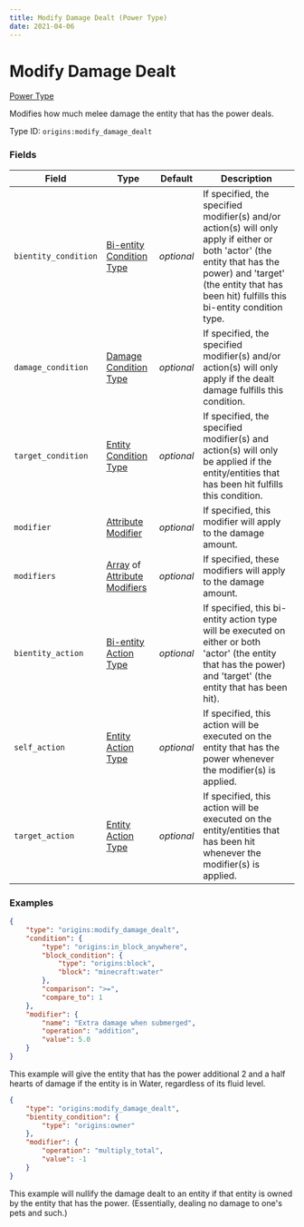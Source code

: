 ```yaml
---
title: Modify Damage Dealt (Power Type)
date: 2021-04-06
---
```


# Modify Damage Dealt

[Power Type](../power_types.md)

Modifies how much melee damage the entity that has the power deals.

Type ID: `origins:modify_damage_dealt`


### Fields

Field  | Type | Default | Description
-------|------|---------|-------------
`bientity_condition` | [Bi-entity Condition Type](../bientity_condition_types.md) | _optional_ | If specified, the specified modifier(s) and/or action(s) will only apply if either or both 'actor' (the entity that has the power) and 'target' (the entity that has been hit) fulfills this bi-entity condition type.
`damage_condition` | [Damage Condition Type](../damage_condition_types.md) | _optional_ | If specified, the specified modifier(s) and/or action(s) will only apply if the dealt damage fulfills this condition.
`target_condition` | [Entity Condition Type](../entity_condition_types.md) | _optional_ | If specified, the specified modifier(s) and action(s) will only be applied if the entity/entities that has been hit fulfills this condition.
`modifier` | [Attribute Modifier](../data_types/attribute_modifier.md) | _optional_ | If specified, this modifier will apply to the damage amount.
`modifiers` | [Array](../data_types/array.md) of [Attribute Modifiers](../data_types/attribute_modifier.md) | _optional_ | If specified, these modifiers will apply to the damage amount.
`bientity_action` | [Bi-entity Action Type](../bientity_action_types.md) | _optional_ | If specified, this bi-entity action type will be executed on either or both 'actor' (the entity that has the power) and 'target' (the entity that has been hit).
`self_action` | [Entity Action Type](../entity_action_types.md) | _optional_ | If specified, this action will be executed on the entity that has the power whenever the modifier(s) is applied.
`target_action` | [Entity Action Type](../entity_action_types.md) | _optional_ | If specified, this action will be executed on the entity/entities that has been hit whenever the modifier(s) is applied.



### Examples

```json
{
    "type": "origins:modify_damage_dealt",
    "condition": {
        "type": "origins:in_block_anywhere",
        "block_condition": {
            "type": "origins:block",
            "block": "minecraft:water"
        },
        "comparison": ">=",
        "compare_to": 1
    },
    "modifier": {
        "name": "Extra damage when submerged",
        "operation": "addition",
        "value": 5.0
    }
}
```

This example will give the entity that has the power additional 2 and a half hearts of damage if the entity is in Water, regardless of its fluid level.
<br>

```json
{
    "type": "origins:modify_damage_dealt",
    "bientity_condition": {
        "type": "origins:owner"
    },
    "modifier": {
        "operation": "multiply_total",
        "value": -1
    }
}
```

This example will nullify the damage dealt to an entity if that entity is owned by the entity that has the power. (Essentially, dealing no damage to one's pets and such.)
